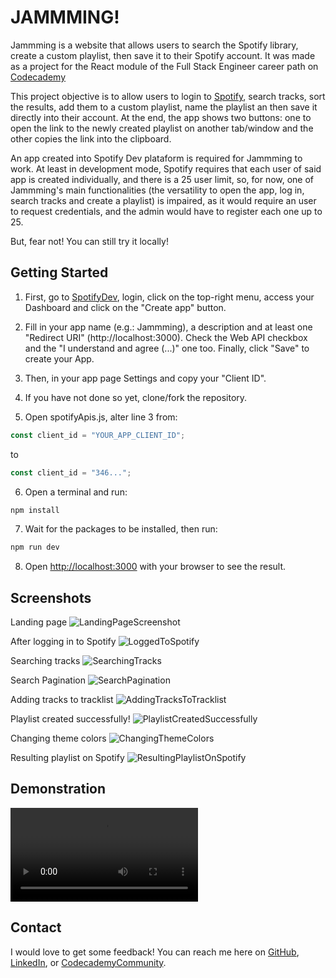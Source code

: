 # JAMMMING!

Jammming is a website that allows users to search the Spotify library, create a custom playlist, then save it to their Spotify account. It was made as a project for the React module of the Full Stack Engineer career path on [Codecademy](https://codecademy.com)

This project objective is to allow users to login to [Spotify](https://open.spotify.com/), search tracks, sort the results, add them to a custom playlist, name the playlist an then save it directly into their account. 
At the end, the app shows two buttons: one to open the link to the newly created playlist on another tab/window and the other copies the link into the clipboard.

An app created into Spotify Dev plataform is required for Jammming to work. At least in development mode, Spotify requires that each user of said app is created individually, and there is a 25 user limit, so, for now, one of Jammming's main functionalities (the versatility to open the app, log in, search tracks and create a playlist) is impaired, as it would require an user to request credentials, and the admin would have to register each one up to 25.

But, fear not! You can still try it locally!

## Getting Started

1. First, go to [SpotifyDev](https://developer.spotify.com), login, click on the top-right menu, access your Dashboard and click on the "Create app" button.

2. Fill in your app name (e.g.: Jammming), a description and at least one "Redirect URI" (http://localhost:3000). Check the Web API checkbox and the "I understand and agree (...)" one too. Finally, click "Save" to create your App.

3. Then, in your app page Settings and copy your "Client ID".

4. If you have not done so yet, clone/fork the repository.

5. Open spotifyApis.js, alter line 3 from:

```js
const client_id = "YOUR_APP_CLIENT_ID";
```

to

```js
const client_id = "346...";
```

6. Open a terminal and run:

```bash
npm install
```

7. Wait for the packages to be installed, then run:

```bash
npm run dev
```

8. Open [http://localhost:3000](http://localhost:3000) with your browser to see the result.

## Screenshots

Landing page
![LandingPageScreenshot](/src/md_lib/images/jammming_01.png "Landing page screenshot")

After logging in to Spotify
![LoggedToSpotify](/src/md_lib/images/jammming_02.png "Logged to Spotify")

Searching tracks
![SearchingTracks](/src/md_lib/images/jammming_03.png "Searching tracks")

Search Pagination
![SearchPagination](/src/md_lib/images/jammming_04.png "Search pagination")

Adding tracks to tracklist
![AddingTracksToTracklist](/src/md_lib/images/jammming_05.png "Adding tracks to tracklist")

Playlist created successfully!
![PlaylistCreatedSuccessfully](/src/md_lib/images/jammming_06.png)

Changing theme colors
![ChangingThemeColors](/src/md_lib/images/jammming_07.png "Changing theme colors")

Resulting playlist on Spotify
![ResultingPlaylistOnSpotify](/src/md_lib/images/jammming_08.png "Resulting playlist on Spotify")

## Demonstration

![DemonstrationVideo](/src/md_lib/mov/jammming.mp4 "Demonstration Video")

## Contact

I would love to get some feedback!
You can reach me here on [GitHub](https://github.com/caXos), [LinkedIn](https://www.linkedin.com/in/jorge-gomez-77356223b/), or [CodecademyCommunity](https://community.codecademy.com/u/257a97fa).
